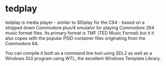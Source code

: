# tedplay
tedplay is media player - similar to SIDplay for the C64 - based on a stripped down Commodore plus/4 emulator for playing Commodore 264 music format files. 
Its primary format is TMF (TED Music Format) but it it also copes with the popular PSID container files originating from the Commodore 64.

You can compile it both as a command line tool using SDL2 as well as a Windows GUI program using WTL, the excellent Windows Template Library.
